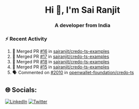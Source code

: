 <h1 align="center">Hi 👋, I'm Sai Ranjit</h1>
<h3 align="center">A developer from India</h3>

### :zap: Recent Activity

<!--START_SECTION:activity-->
1. 🎉 Merged PR [#16](https://github.com/sairanjit/credo-ts-examples/pull/16) in [sairanjit/credo-ts-examples](https://github.com/sairanjit/credo-ts-examples)
2. 🎉 Merged PR [#17](https://github.com/sairanjit/credo-ts-examples/pull/17) in [sairanjit/credo-ts-examples](https://github.com/sairanjit/credo-ts-examples)
3. 🎉 Merged PR [#18](https://github.com/sairanjit/credo-ts-examples/pull/18) in [sairanjit/credo-ts-examples](https://github.com/sairanjit/credo-ts-examples)
4. 🎉 Merged PR [#15](https://github.com/sairanjit/credo-ts-examples/pull/15) in [sairanjit/credo-ts-examples](https://github.com/sairanjit/credo-ts-examples)
5. 🗣 Commented on [#2010](https://github.com/openwallet-foundation/credo-ts/issues/2010#issuecomment-2577788400) in [openwallet-foundation/credo-ts](https://github.com/openwallet-foundation/credo-ts)
<!--END_SECTION:activity-->

## 🌐 Socials:
[![LinkedIn](https://img.shields.io/badge/LinkedIn-%230077B5.svg?logo=linkedin&logoColor=white)](https://linkedin.com/in/sairanjit) [![Twitter](https://img.shields.io/badge/Twitter-%231DA1F2.svg?logo=Twitter&logoColor=white)](https://twitter.com/sairanjit_) 
